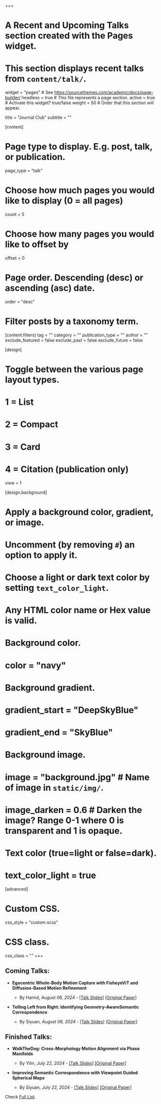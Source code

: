 +++
# A Recent and Upcoming Talks section created with the Pages widget.
# This section displays recent talks from `content/talk/`.

widget = "pages"  # See https://sourcethemes.com/academic/docs/page-builder/
headless = true  # This file represents a page section.
active = true  # Activate this widget? true/false
weight = 50  # Order that this section will appear.

title = "Journal Club"
subtitle = ""

[content]
  # Page type to display. E.g. post, talk, or publication.
  page_type = "talk"
  
  # Choose how much pages you would like to display (0 = all pages)
  count = 5
  
  # Choose how many pages you would like to offset by
  offset = 0

  # Page order. Descending (desc) or ascending (asc) date.
  order = "desc"

  # Filter posts by a taxonomy term.
  [content.filters]
    tag = ""
    category = ""
    publication_type = ""
    author = ""
    exclude_featured = false
    exclude_past = false
    exclude_future = false
    
[design]
  # Toggle between the various page layout types.
  #   1 = List
  #   2 = Compact
  #   3 = Card
  #   4 = Citation (publication only)
  view = 1
  
[design.background]
  # Apply a background color, gradient, or image.
  #   Uncomment (by removing `#`) an option to apply it.
  #   Choose a light or dark text color by setting `text_color_light`.
  #   Any HTML color name or Hex value is valid.

  # Background color.
  # color = "navy"
  
  # Background gradient.
  # gradient_start = "DeepSkyBlue"
  # gradient_end = "SkyBlue"
  
  # Background image.
  # image = "background.jpg"  # Name of image in `static/img/`.
  # image_darken = 0.6  # Darken the image? Range 0-1 where 0 is transparent and 1 is opaque.

  # Text color (true=light or false=dark).
  # text_color_light = true  
  
[advanced]
 # Custom CSS. 
 css_style = "custom.scss"
 # CSS class.
 css_class = ""
+++

## Coming Talks:
- **Egocentric Whole-Body Motion Capture with FisheyeViT and Diffusion-Based
Motion Refinement**
  - By Hamid, *August 06, 2024* - [[Talk Slides]](/talk_slides/20240806_hamid_EgoWholeBody.pptx) [[Original Paper]](https://openaccess.thecvf.com/content/CVPR2024/papers/Wang_Egocentric_Whole-Body_Motion_Capture_with_FisheyeViT_and_Diffusion-Based_Motion_Refinement_CVPR_2024_paper.pdf)

- **Telling Left from Right: Identifying Geometry-AwareSemantic Correspondence**
  - By Siyuan, *August 06, 2024* - [[Talk Slides]](/talk_slides/20240806_siyuan_Telling_Left_from_Right.pdf) [[Original Paper]](https://openaccess.thecvf.com/content/CVPR2024/papers/Zhang_Telling_Left_from_Right_Identifying_Geometry-Aware_Semantic_Correspondence_CVPR_2024_paper.pdf)


## Finished Talks:
- **WalkTheDog: Cross-Morphology Motion Alignment via Phase Manifolds**
  - By Yilin, *July 22, 2024* - [[Talk Slides]](/talk_slides/20240722_yilinwang_WalkTheDog.pptx) [[Original Paper]](https://dl.acm.org/doi/pdf/10.1145/3641519.3657508)

- **Improving Semantic Correspondence with Viewpoint Guided Spherical Maps**
  - By Siyuan, *July 22, 2024* - [[Talk Slides]](/talk_slides/20240722_siyuanli_Semantic_Correspondence.pdf) [[Original Paper]](https://openaccess.thecvf.com/content/CVPR2024/papers/Mariotti_Improving_Semantic_Correspondence_with_Viewpoint-Guided_Spherical_Maps_CVPR_2024_paper.pdf)

Check [Full List](/talk).
